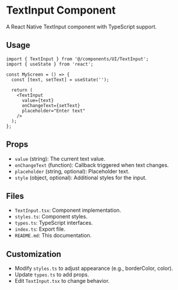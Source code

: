 # TextInput Component

A React Native TextInput component with TypeScript support.

## Usage

```tsx
import { TextInput } from '@/components/UI/TextInput';
import { useState } from 'react';

const MyScreen = () => {
  const [text, setText] = useState('');

  return (
    <TextInput
      value={text}
      onChangeText={setText}
      placeholder="Enter text"
    />
  );
};
```

## Props

- `value` (string): The current text value.
- `onChangeText` (function): Callback triggered when text changes.
- `placeholder` (string, optional): Placeholder text.
- `style` (object, optional): Additional styles for the input.

## Files

- `TextInput.tsx`: Component implementation.
- `styles.ts`: Component styles.
- `types.ts`: TypeScript interfaces.
- `index.ts`: Export file.
- `README.md`: This documentation.

## Customization

- Modify `styles.ts` to adjust appearance (e.g., borderColor, color).
- Update `types.ts` to add props.
- Edit `TextInput.tsx` to change behavior.